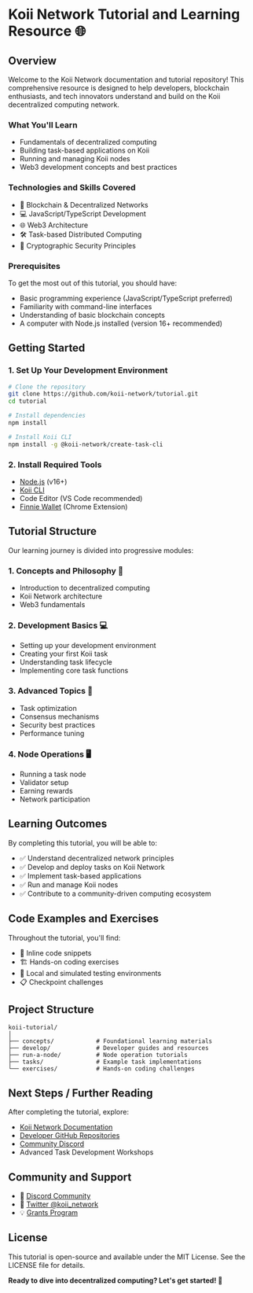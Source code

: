 # Koii Network Tutorial and Learning Resource 🌐

## Overview

Welcome to the Koii Network documentation and tutorial repository! This comprehensive resource is designed to help developers, blockchain enthusiasts, and tech innovators understand and build on the Koii decentralized computing network.

### What You'll Learn
- Fundamentals of decentralized computing
- Building task-based applications on Koii
- Running and managing Koii nodes
- Web3 development concepts and best practices

### Technologies and Skills Covered
- 🔗 Blockchain & Decentralized Networks
- 💻 JavaScript/TypeScript Development
- 🌐 Web3 Architecture
- 🛠 Task-based Distributed Computing
- 🔐 Cryptographic Security Principles

### Prerequisites
To get the most out of this tutorial, you should have:
- Basic programming experience (JavaScript/TypeScript preferred)
- Familiarity with command-line interfaces
- Understanding of basic blockchain concepts
- A computer with Node.js installed (version 16+ recommended)

## Getting Started

### 1. Set Up Your Development Environment

```bash
# Clone the repository
git clone https://github.com/koii-network/tutorial.git
cd tutorial

# Install dependencies
npm install

# Install Koii CLI
npm install -g @koii-network/create-task-cli
```

### 2. Install Required Tools
- [Node.js](https://nodejs.org/) (v16+)
- [Koii CLI](https://docs.koii.network/develop/command-line-tool/koii-cli/install-cli)
- Code Editor (VS Code recommended)
- [Finnie Wallet](https://chrome.google.com/webstore/detail/finnie/cjmkndjhnbcbfkfbunlcokyhlbkcldbm) (Chrome Extension)

## Tutorial Structure

Our learning journey is divided into progressive modules:

### 1. Concepts and Philosophy 🧠
- Introduction to decentralized computing
- Koii Network architecture
- Web3 fundamentals

### 2. Development Basics 💻
- Setting up your development environment
- Creating your first Koii task
- Understanding task lifecycle
- Implementing core task functions

### 3. Advanced Topics 🚀
- Task optimization
- Consensus mechanisms
- Security best practices
- Performance tuning

### 4. Node Operations 🖥
- Running a task node
- Validator setup
- Earning rewards
- Network participation

## Learning Outcomes

By completing this tutorial, you will be able to:
- ✅ Understand decentralized network principles
- ✅ Develop and deploy tasks on Koii Network
- ✅ Implement task-based applications
- ✅ Run and manage Koii nodes
- ✅ Contribute to a community-driven computing ecosystem

## Code Examples and Exercises

Throughout the tutorial, you'll find:
- 📝 Inline code snippets
- 🏗 Hands-on coding exercises
- 🧪 Local and simulated testing environments
- 📋 Checkpoint challenges

## Project Structure

```
koii-tutorial/
│
├── concepts/            # Foundational learning materials
├── develop/             # Developer guides and resources
├── run-a-node/          # Node operation tutorials
├── tasks/               # Example task implementations
└── exercises/           # Hands-on coding challenges
```

## Next Steps / Further Reading

After completing the tutorial, explore:
- [Koii Network Documentation](https://docs.koii.network)
- [Developer GitHub Repositories](https://github.com/koii-network)
- [Community Discord](https://discord.gg/koii)
- Advanced Task Development Workshops

## Community and Support

- 💬 [Discord Community](https://discord.gg/koii)
- 📣 [Twitter @koii_network](https://twitter.com/koii_network)
- 💡 [Grants Program](https://share.hsforms.com/16Xmwya9wQcClwavDXdtlJQc20dg)

## License

This tutorial is open-source and available under the MIT License. See the LICENSE file for details.

**Ready to dive into decentralized computing? Let's get started! 🚀**